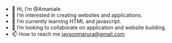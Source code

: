- 👋 Hi, I’m @Amaniale
- 👀 I’m interested in creating websites and applications.
- 🌱 I’m currently learning HTML and javascript.
- 💞️ I’m looking to collaborate on application and website building.
- 📫 How to reach me jaysonmarura@gmail.com

<!---
Amaniale/Amaniale is a ✨ special ✨ repository because its `README.md` (this file) appears on your GitHub profile.
You can click the Preview link to take a look at your changes.
--->
